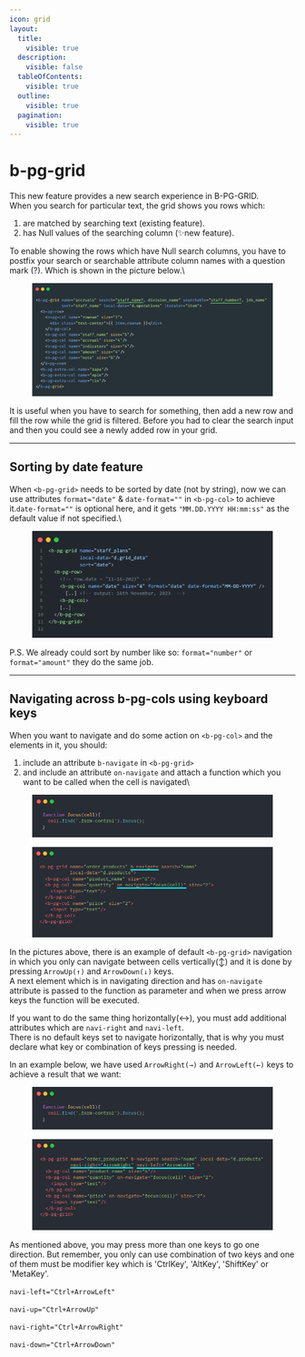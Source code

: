 ```yaml
---
icon: grid
layout:
  title:
    visible: true
  description:
    visible: false
  tableOfContents:
    visible: true
  outline:
    visible: true
  pagination:
    visible: true
---
```


# b-pg-grid

This new feature provides a new search experience in B-PG-GRID.\
When you search for particular text, the grid shows you rows which:

1. are matched by searching text (existing feature).
2. has Null values of the searching column (✨new feature).

To enable showing the rows which have Null search columns, you have to postfix your search or searchable attribute column names with a question mark (?). Which is shown in the picture below.\\

<figure><img src="../../.gitbook/assets/image (5) (1).png" alt=""><figcaption></figcaption></figure>

It is useful when you have to search for something, then add a new row and fill the row while the grid is filtered. Before you had to clear the search input and then you could see a newly added row in your grid.

***

## Sorting by date feature

When `<b-pg-grid>` needs to be sorted by date (not by string), now we can use attributes `format="date"` & `date-format=""` in `<b-pg-col>` to achieve it.`date-format=""` is optional here, and it gets `"MM.DD.YYYY HH:mm:ss"` as the default value if not specified.\\

<figure><img src="../../.gitbook/assets/image (6).png" alt=""><figcaption></figcaption></figure>

P.S. We already could sort by number like so: `format="number"` or `format="amount"` they do the same job.

***

## Navigating across b-pg-cols using keyboard keys

When you want to navigate and do some action on `<b-pg-col>` and the elements in it, you should:

1. include an attribute `b-navigate` in `<b-pg-grid>`
2. and include an attribute `on-navigate` and attach a function which you want to be called when the cell is navigated\\

<figure><img src="../../.gitbook/assets/image (7).png" alt=""><figcaption></figcaption></figure>

<figure><img src="../../.gitbook/assets/image (8).png" alt=""><figcaption></figcaption></figure>

In the pictures above, there is an example of default `<b-pg-grid>` navigation in which you only can navigate between cells vertically(↕) and it is done by pressing `ArrowUp(↑)` and `ArrowDown(↓)` keys.\
A next element which is in navigating direction and has `on-navigate` attribute is passed to the function as parameter and when we press arrow keys the function will be executed.

If you want to do the same thing horizontally(↔), you must add additional attributes which are `navi-right` and `navi-left`.\
There is no default keys set to navigate horizontally, that is why you must declare what key or combination of keys pressing is needed.

In an example below, we have used `ArrowRight(→)` and `ArrowLeft(←)` keys to achieve a result that we want:

<figure><img src="../../.gitbook/assets/image (9).png" alt=""><figcaption></figcaption></figure>

<figure><img src="../../.gitbook/assets/image (10).png" alt=""><figcaption></figcaption></figure>

As mentioned above, you may press more than one keys to go one direction. But remember, you only can use combination of two keys and one of them must be modifier key which is 'CtrlKey', 'AltKey', 'ShiftKey' or 'MetaKey'.

`navi-left="Ctrl+ArrowLeft"`

`navi-up="Ctrl+ArrowUp"`

`navi-right="Ctrl+ArrowRight"`

`navi-down="Ctrl+ArrowDown"`
